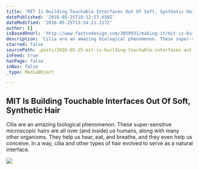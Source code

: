 ```yaml
---
title: 'MIT Is Building Touchable Interfaces Out Of Soft, Synthetic Hair'
datePublished: '2016-05-25T18:12:57.650Z'
dateModified: '2016-05-25T13:54:11.117Z'
author: []
isBasedOnUrl: 'http://www.fastcodesign.com/3059931/making-it/mit-is-building-touchable-interfaces-out-of-soft-synthetic-hair?utm_content=buffer04243&utm_medium=social&utm_source=twitter.com&utm_campaign=buffer'
description: 'Cilia are an amazing biological phenomenon. These super-sensitive microscopic hairs are all over (and inside) us humans, along with many other organisms. They help us hear, eat, and breathe, and they even help us conceive. In a way, cilia and other types of hair evolved to serve as a natural interface.'
starred: false
sourcePath: _posts/2016-05-25-mit-is-building-touchable-interfaces-out-of-soft-synthetic.md
inFeed: true
hasPage: false
inNav: false
_type: MediaObject

---
```

<article style=""><h1>MIT Is Building Touchable Interfaces Out Of Soft, Synthetic Hair</h1><p>Cilia are an amazing biological phenomenon. These super-sensitive microscopic hairs are all over (and inside) us humans, along with many other organisms. They help us hear, eat, and breathe, and they even help us conceive. In a way, cilia and other types of hair evolved to serve as a natural interface.</p><img src="http://a.fastcompany.net/multisite_files/fastcompany/imagecache/inline-large/inline/2016/05/3059931-inline-i-1-mit-is-building-touchable-interfaces-out-of-soft-synthetic-hair.jpg" /></article>